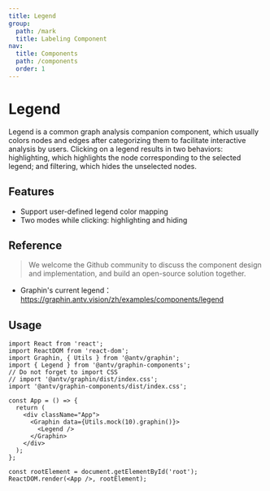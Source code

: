 ```yaml
---
title: Legend
group:
  path: /mark
  title: Labeling Component
nav:
  title: Components
  path: /components
  order: 1
---
```


# Legend

Legend is a common graph analysis companion component, which usually colors nodes and edges after categorizing them to facilitate interactive analysis by users. Clicking on a legend results in two behaviors: highlighting, which highlights the node corresponding to the selected legend; and filtering, which hides the unselected nodes.

## Features

- Support user-defined legend color mapping
- Two modes while clicking: highlighting and hiding

## Reference

> We welcome the Github community to discuss the component design and implementation, and build an open-source solution together.

- Graphin's current legend：https://graphin.antv.vision/zh/examples/components/legend

## Usage

```tsx | pure
import React from 'react';
import ReactDOM from 'react-dom';
import Graphin, { Utils } from '@antv/graphin';
import { Legend } from '@antv/graphin-components';
// Do not forget to import CSS
// import '@antv/graphin/dist/index.css';
import '@antv/graphin-components/dist/index.css';

const App = () => {
  return (
    <div className="App">
      <Graphin data={Utils.mock(10).graphin()}>
        <Legend />
      </Graphin>
    </div>
  );
};

const rootElement = document.getElementById('root');
ReactDOM.render(<App />, rootElement);
```
